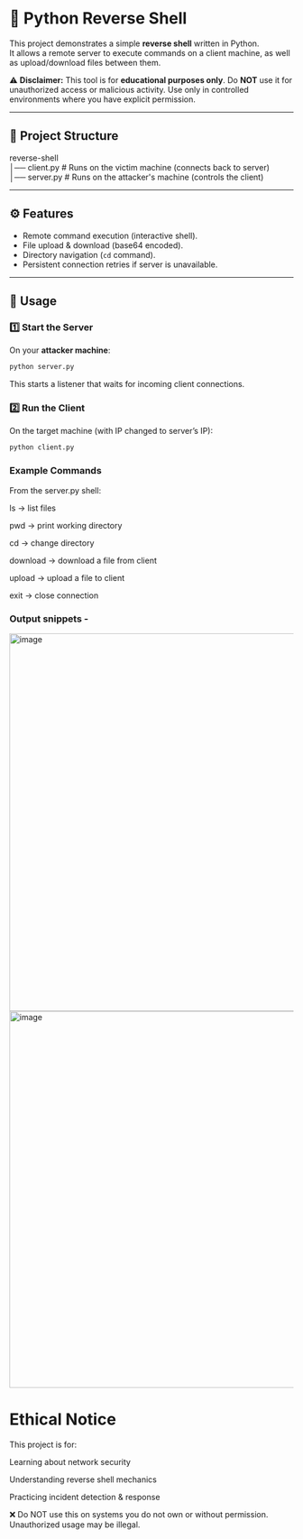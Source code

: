# 🔄 Python Reverse Shell

This project demonstrates a simple **reverse shell** written in Python.  
It allows a remote server to execute commands on a client machine, as well as upload/download files between them.

⚠️ **Disclaimer:** This tool is for **educational purposes only**. Do **NOT** use it for unauthorized access or malicious activity. Use only in controlled environments where you have explicit permission.

---

## 📂 Project Structure
reverse-shell\
│── client.py # Runs on the victim machine (connects back to server)\
│── server.py # Runs on the attacker's machine (controls the client)


---

## ⚙️ Features
- Remote command execution (interactive shell).
- File upload & download (base64 encoded).
- Directory navigation (`cd` command).
- Persistent connection retries if server is unavailable.

---

## 🚀 Usage

### 1️⃣ Start the Server
On your **attacker machine**:
```bash
python server.py
```

This starts a listener that waits for incoming client connections.

### 2️⃣ Run the Client

On the target machine (with IP changed to server’s IP):

```bash
python client.py
```


### Example Commands

From the server.py shell:

ls → list files

pwd → print working directory

cd <directory> → change directory

download <filename> → download a file from client

upload <filename> → upload a file to client

exit → close connection

### Output snippets -
<img width="940" height="670" alt="image" src="https://github.com/user-attachments/assets/8c9fdcf1-4109-4ca8-b036-c884166651f5" />


<img width="940" height="668" alt="image" src="https://github.com/user-attachments/assets/7ffec51c-25eb-43f7-97af-7f4c962cd614" />

# Ethical Notice

This project is for:

Learning about network security

Understanding reverse shell mechanics

Practicing incident detection & response

❌ Do NOT use this on systems you do not own or without permission. Unauthorized usage may be illegal.

